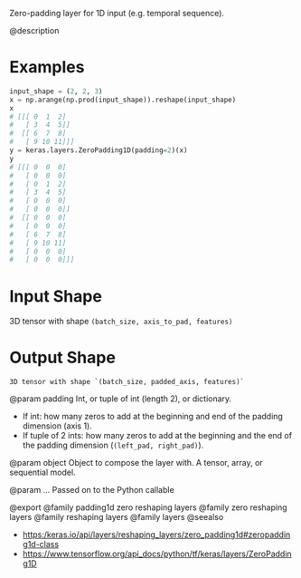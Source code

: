 Zero-padding layer for 1D input (e.g. temporal sequence).

@description

# Examples
```python
input_shape = (2, 2, 3)
x = np.arange(np.prod(input_shape)).reshape(input_shape)
x
# [[[ 0  1  2]
#   [ 3  4  5]]
#  [[ 6  7  8]
#   [ 9 10 11]]]
y = keras.layers.ZeroPadding1D(padding=2)(x)
y
# [[[ 0  0  0]
#   [ 0  0  0]
#   [ 0  1  2]
#   [ 3  4  5]
#   [ 0  0  0]
#   [ 0  0  0]]
#  [[ 0  0  0]
#   [ 0  0  0]
#   [ 6  7  8]
#   [ 9 10 11]
#   [ 0  0  0]
#   [ 0  0  0]]]
```

# Input Shape
3D tensor with shape `(batch_size, axis_to_pad, features)`

# Output Shape
    3D tensor with shape `(batch_size, padded_axis, features)`

@param padding
Int, or tuple of int (length 2), or dictionary.
- If int: how many zeros to add at the beginning and end of
  the padding dimension (axis 1).
- If tuple of 2 ints: how many zeros to add at the beginning and the
  end of the padding dimension (`(left_pad, right_pad)`).

@param object
Object to compose the layer with. A tensor, array, or sequential model.

@param ...
Passed on to the Python callable

@export
@family padding1d zero reshaping layers
@family zero reshaping layers
@family reshaping layers
@family layers
@seealso
+ <https:/keras.io/api/layers/reshaping_layers/zero_padding1d#zeropadding1d-class>
+ <https://www.tensorflow.org/api_docs/python/tf/keras/layers/ZeroPadding1D>
